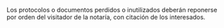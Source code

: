 Los protocolos o documentos perdidos o inutilizados deberán reponerse por orden del visitador de la notaría, con citación de los interesados.
